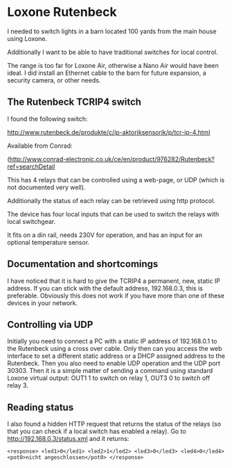 # Loxone Rutenbeck

I needed to switch lights in a barn located 100 yards from the main
house using Loxone.

Additionally I want to be able to have traditional switches for local
control.

The range is too far for Loxone Air, otherwise a Nano Air would have
been ideal. I did install an Ethernet cable to the barn for future
expansion, a security camera, or other needs.

## The Rutenbeck TCRIP4 switch

I found the following switch:

http://www.rutenbeck.de/produkte/c/ip-aktoriksensorik/p/tcr-ip-4.html

Available from Conrad:

(http://www.conrad-electronic.co.uk/ce/en/product/976282/Rutenbeck?ref=searchDetail

This has 4 relays that can be controlled using a web-page, or UDP (which is
not documented very well).

Additionally the status of each relay can be retrieved using http protocol.

The device has four local inputs that can be used to switch the relays
with local switchgear.

It fits on a din rail, needs 230V for operation, and has an input for an
optional temperature sensor.

## Documentation and shortcomings

I have noticed that it is hard to give the TCRIP4 a permanent, new, static
IP address. If you can stick with the default address, 192.168.0.3, this is
preferable. Obviously this does not work if you have more than one of
these devices in your network.


## Controlling via UDP

Initially you need to connect a PC with a static IP address of 192.168.0.1 to
the Rutenbeck using a cross over cable. Only then can you access the web
interface to set a different static address or a DHCP assigned address to the
Rutenbeck. Then you also need to enable UDP operation and the UDP port 30303.
Then it is a simple matter of sending a command using standard Loxone virtual
output: OUT1 1 to switch on relay 1, OUT3 0 to switch off relay 3.

## Reading status

I also found a hidden HTTP request that returns the status of the relays (so that you can check if a local switch has enabled a relay). Go to http://192.168.0.3/status.xml
and it returns:

`<response>
   <led1>0</led1>
   <led2>1</led2>
   <led3>0</led3>
   <led4>0</led4>
   <pot0>nicht angeschlossen</pot0>
</response>
`
